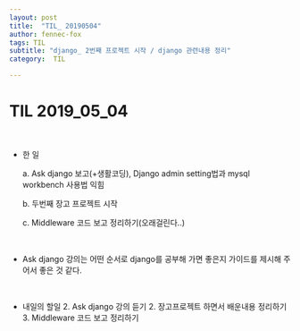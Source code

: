 ```yaml
---
layout: post
title:  "TIL_ 20190504"
author: fennec-fox
tags: TIL
subtitle: "django_ 2번째 프로젝트 시작 / django 관련내용 정리"
category:  TIL

---
```




# TIL 2019_05_04

<br>

- 한 일
  
  a. Ask django 보고(+생활코딩), Django admin setting법과 mysql workbench 사용법 익힘 
  
  b. 두번째 장고 프로젝트 시작
  
  c. Middleware 코드 보고 정리하기(오래걸린다..)

<br>

- Ask django 강의는 어떤 순서로 django를 공부해 가면 좋은지 가이드를 제시해 주어서 좋은 것 같다. 

<br>

- 내일의 할일
  2. Ask django 강의 듣기
  2. 장고프로젝트 하면서 배운내용 정리하기
  3. Middleware 코드 보고 정리하기

